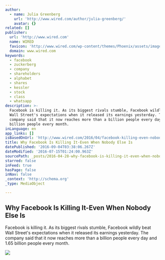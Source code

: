 ```yaml
---
author:
  - name: Julia Greenberg
    url: 'http://www.wired.com/author/julia-greenberg/'
    avatar: {}
related: []
publisher:
  url: 'http://www.wired.com'
  name: WIRED
  favicon: 'http://www.wired.com/wp-content/themes/Phoenix/assets/images/favicon.ico'
  domain: www.wired.com
keywords:
  - facebook
  - zuckerberg
  - company
  - shareholders
  - alphabet
  - shares
  - kessler
  - stock
  - class
  - whatsapp
description: >-
  Facebook is killing it. As its biggest rivals stumble, Facebook wildly beat
  Wall Street's expectations when it released its earnings yesterday. The
  company said that it now reaches more than a billion people every day and 1.65
  billion people every month.
inLanguage: en
app_links: []
isBasedOnUrl: 'http://www.wired.com/2016/04/facebook-killing-even-nobody-else/'
title: Why Facebook Is Killing It-Even When Nobody Else Is
datePublished: '2016-09-04T03:38:06.267Z'
dateModified: '2016-07-15T01:24:00.963Z'
sourcePath: _posts/2016-04-28-why-facebook-is-killing-it-even-when-nobody-else-is.md
starred: false
inFeed: true
hasPage: false
inNav: false
_context: 'http://schema.org'
_type: MediaObject

---
```

<article style=""><h1>Why Facebook Is Killing It-Even When Nobody Else Is</h1><p>Facebook is killing it. As its biggest rivals stumble, Facebook wildly beat Wall Street's expectations when it released its earnings yesterday. The company said that it now reaches more than a billion people every day and 1.65 billion people every month.</p><img src="http://www.wired.com/wp-content/uploads/2016/04/mark-zuckerberg-facebook-511572184-1200x630-e1461801427316.jpg" /></article>